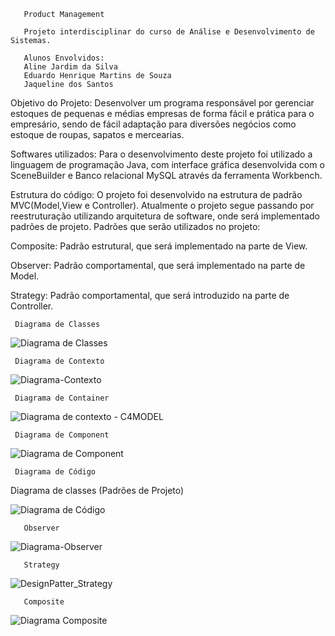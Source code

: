        Product Management

       Projeto interdisciplinar do curso de Análise e Desenvolvimento de Sistemas.

       Alunos Envolvidos:  
       Aline Jardim da Silva
       Eduardo Henrique Martins de Souza
       Jaqueline dos Santos


Objetivo do Projeto:
Desenvolver um programa responsável por gerenciar estoques de pequenas e médias empresas de forma fácil e prática para o empresário, sendo de fácil adaptação para diversões negócios como estoque de roupas, sapatos e mercearias. 

Softwares utilizados: 
Para o desenvolvimento deste projeto foi utilizado a linguagem de programação Java, com interface gráfica desenvolvida com o SceneBuilder e Banco relacional MySQL através da ferramenta Workbench. 

Estrutura do código: 
O projeto foi desenvolvido na estrutura de padrão MVC(Model,View e Controller). Atualmente o projeto segue passando por reestruturação utilizando arquitetura de software, onde será implementado padrões de projeto. 
Padrões que serão utilizados no projeto: 

Composite: Padrão estrutural, que será implementado na parte de View. 

Observer: Padrão comportamental, que será implementado na parte de Model. 

Strategy: Padrão comportamental, que será introduzido na parte de Controller. 

     Diagrama de Classes
 
![Diagrama de Classes](https://user-images.githubusercontent.com/62843971/144142991-302da65f-11a8-4d16-9dbb-a80d78bb9186.PNG)

     
     Diagrama de Contexto

![Diagrama-Contexto](https://user-images.githubusercontent.com/89538984/144145767-6865c243-6bcd-456e-bdb8-c9e1d93c749f.jpg)

     Diagrama de Container
     
![Diagrama de contexto - C4MODEL](https://user-images.githubusercontent.com/62843971/137044568-0e691e9f-b5d4-4545-8a76-9d29069f88ce.png)

     
     
     Diagrama de Component
     
![Diagrama de Component](https://user-images.githubusercontent.com/89538984/144145701-6a62d611-49b6-4775-a9b6-3b75f8238a47.png)
    
     Diagrama de Código

Diagrama de classes (Padrões de Projeto)
      
  ![Diagrama de Código](https://user-images.githubusercontent.com/89538984/144145786-9e3f8e28-9963-4b66-8c5f-22fbf01af684.jpg)
    
       Observer

![Diagrama-Observer](https://user-images.githubusercontent.com/89538984/144145818-5833ebae-e4e5-4604-9f23-98e5b2689e08.jpg)

       Strategy

![DesignPatter_Strategy](https://user-images.githubusercontent.com/62843971/144143531-b9462fae-ef9a-4d27-8d49-30a1ce3ab332.PNG)

       Composite

![Diagrama Composite](https://user-images.githubusercontent.com/84106339/144154840-4fc6891e-e3cc-475f-82bc-175980e6663c.jpeg)


